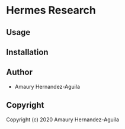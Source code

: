 # Hermes Research



## Usage

## Installation

## Author

* Amaury Hernandez-Aguila

## Copyright

Copyright (c) 2020 Amaury Hernandez-Aguila

